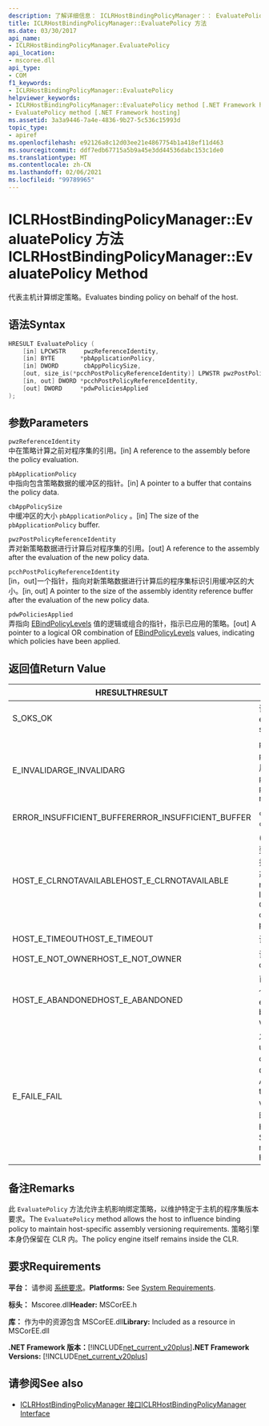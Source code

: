 ```yaml
---
description: 了解详细信息： ICLRHostBindingPolicyManager：： EvaluatePolicy 方法
title: ICLRHostBindingPolicyManager::EvaluatePolicy 方法
ms.date: 03/30/2017
api_name:
- ICLRHostBindingPolicyManager.EvaluatePolicy
api_location:
- mscoree.dll
api_type:
- COM
f1_keywords:
- ICLRHostBindingPolicyManager::EvaluatePolicy
helpviewer_keywords:
- ICLRHostBindingPolicyManager::EvaluatePolicy method [.NET Framework hosting]
- EvaluatePolicy method [.NET Framework hosting]
ms.assetid: 3a3a9446-7a4e-4836-9b27-5c536c15993d
topic_type:
- apiref
ms.openlocfilehash: e92126a8c12d03ee21e4867754b1a418ef11d463
ms.sourcegitcommit: ddf7edb67715a5b9a45e3dd44536dabc153c1de0
ms.translationtype: MT
ms.contentlocale: zh-CN
ms.lasthandoff: 02/06/2021
ms.locfileid: "99789965"
---
```

# <a name="iclrhostbindingpolicymanagerevaluatepolicy-method"></a><span data-ttu-id="515cd-103">ICLRHostBindingPolicyManager::EvaluatePolicy 方法</span><span class="sxs-lookup"><span data-stu-id="515cd-103">ICLRHostBindingPolicyManager::EvaluatePolicy Method</span></span>

<span data-ttu-id="515cd-104">代表主机计算绑定策略。</span><span class="sxs-lookup"><span data-stu-id="515cd-104">Evaluates binding policy on behalf of the host.</span></span>  
  
## <a name="syntax"></a><span data-ttu-id="515cd-105">语法</span><span class="sxs-lookup"><span data-stu-id="515cd-105">Syntax</span></span>  
  
```cpp  
HRESULT EvaluatePolicy (  
    [in] LPCWSTR     pwzReferenceIdentity,  
    [in] BYTE       *pbApplicationPolicy,  
    [in] DWORD       cbAppPolicySize,  
    [out, size_is(*pcchPostPolicyReferenceIdentity)] LPWSTR pwzPostPolicyReferenceIdentity,  
    [in, out] DWORD *pcchPostPolicyReferenceIdentity,  
    [out] DWORD     *pdwPoliciesApplied  
);  
```  
  
## <a name="parameters"></a><span data-ttu-id="515cd-106">参数</span><span class="sxs-lookup"><span data-stu-id="515cd-106">Parameters</span></span>  

 `pwzReferenceIdentity`  
 <span data-ttu-id="515cd-107">中在策略计算之前对程序集的引用。</span><span class="sxs-lookup"><span data-stu-id="515cd-107">[in] A reference to the assembly before the policy evaluation.</span></span>  
  
 `pbApplicationPolicy`  
 <span data-ttu-id="515cd-108">中指向包含策略数据的缓冲区的指针。</span><span class="sxs-lookup"><span data-stu-id="515cd-108">[in] A pointer to a buffer that contains the policy data.</span></span>  
  
 `cbAppPolicySize`  
 <span data-ttu-id="515cd-109">中缓冲区的大小 `pbApplicationPolicy` 。</span><span class="sxs-lookup"><span data-stu-id="515cd-109">[in] The size of the `pbApplicationPolicy` buffer.</span></span>  
  
 `pwzPostPolicyReferenceIdentity`  
 <span data-ttu-id="515cd-110">弄对新策略数据进行计算后对程序集的引用。</span><span class="sxs-lookup"><span data-stu-id="515cd-110">[out] A reference to the assembly after the evaluation of the new policy data.</span></span>  
  
 `pcchPostPolicyReferenceIdentity`  
 <span data-ttu-id="515cd-111">[in，out]一个指针，指向对新策略数据进行计算后的程序集标识引用缓冲区的大小。</span><span class="sxs-lookup"><span data-stu-id="515cd-111">[in, out] A pointer to the size of the assembly identity reference buffer after the evaluation of the new policy data.</span></span>  
  
 `pdwPoliciesApplied`  
 <span data-ttu-id="515cd-112">弄指向 [EBindPolicyLevels](ebindpolicylevels-enumeration.md) 值的逻辑或组合的指针，指示已应用的策略。</span><span class="sxs-lookup"><span data-stu-id="515cd-112">[out] A pointer to a logical OR combination of [EBindPolicyLevels](ebindpolicylevels-enumeration.md) values, indicating which policies have been applied.</span></span>  
  
## <a name="return-value"></a><span data-ttu-id="515cd-113">返回值</span><span class="sxs-lookup"><span data-stu-id="515cd-113">Return Value</span></span>  
  
|<span data-ttu-id="515cd-114">HRESULT</span><span class="sxs-lookup"><span data-stu-id="515cd-114">HRESULT</span></span>|<span data-ttu-id="515cd-115">说明</span><span class="sxs-lookup"><span data-stu-id="515cd-115">Description</span></span>|  
|-------------|-----------------|  
|<span data-ttu-id="515cd-116">S_OK</span><span class="sxs-lookup"><span data-stu-id="515cd-116">S_OK</span></span>|<span data-ttu-id="515cd-117">评估已成功完成。</span><span class="sxs-lookup"><span data-stu-id="515cd-117">The evaluation completed successfully.</span></span>|  
|<span data-ttu-id="515cd-118">E_INVALIDARG</span><span class="sxs-lookup"><span data-stu-id="515cd-118">E_INVALIDARG</span></span>|<span data-ttu-id="515cd-119">`pwzReferenceIdentity`或 `pbApplicationPolicy` 为空引用。</span><span class="sxs-lookup"><span data-stu-id="515cd-119">Either `pwzReferenceIdentity` or `pbApplicationPolicy` is a null reference.</span></span>|  
|<span data-ttu-id="515cd-120">ERROR_INSUFFICIENT_BUFFER</span><span class="sxs-lookup"><span data-stu-id="515cd-120">ERROR_INSUFFICIENT_BUFFER</span></span>|<span data-ttu-id="515cd-121">`cbAppPolicySize` 太小。</span><span class="sxs-lookup"><span data-stu-id="515cd-121">`cbAppPolicySize` is too small.</span></span>|  
|<span data-ttu-id="515cd-122">HOST_E_CLRNOTAVAILABLE</span><span class="sxs-lookup"><span data-stu-id="515cd-122">HOST_E_CLRNOTAVAILABLE</span></span>|<span data-ttu-id="515cd-123"> (CLR) 的公共语言运行时未加载到进程中，或 CLR 处于无法运行托管代码或成功处理调用的状态。</span><span class="sxs-lookup"><span data-stu-id="515cd-123">The common language runtime (CLR) has not been loaded into a process, or the CLR is in a state in which it cannot run managed code or process the call successfully.</span></span>|  
|<span data-ttu-id="515cd-124">HOST_E_TIMEOUT</span><span class="sxs-lookup"><span data-stu-id="515cd-124">HOST_E_TIMEOUT</span></span>|<span data-ttu-id="515cd-125">调用超时。</span><span class="sxs-lookup"><span data-stu-id="515cd-125">The call timed out.</span></span>|  
|<span data-ttu-id="515cd-126">HOST_E_NOT_OWNER</span><span class="sxs-lookup"><span data-stu-id="515cd-126">HOST_E_NOT_OWNER</span></span>|<span data-ttu-id="515cd-127">调用方不拥有该锁。</span><span class="sxs-lookup"><span data-stu-id="515cd-127">The caller does not own the lock.</span></span>|  
|<span data-ttu-id="515cd-128">HOST_E_ABANDONED</span><span class="sxs-lookup"><span data-stu-id="515cd-128">HOST_E_ABANDONED</span></span>|<span data-ttu-id="515cd-129">已阻止的线程或纤程正在等待某个事件时，该事件被取消。</span><span class="sxs-lookup"><span data-stu-id="515cd-129">An event was canceled while a blocked thread or fiber was waiting on it.</span></span>|  
|<span data-ttu-id="515cd-130">E_FAIL</span><span class="sxs-lookup"><span data-stu-id="515cd-130">E_FAIL</span></span>|<span data-ttu-id="515cd-131">发生未知的灾难性故障。</span><span class="sxs-lookup"><span data-stu-id="515cd-131">An unknown catastrophic failure occurred.</span></span> <span data-ttu-id="515cd-132">方法返回 E_FAIL 后，CLR 在该进程内将不再可用。</span><span class="sxs-lookup"><span data-stu-id="515cd-132">After a method returns E_FAIL, the CLR is no longer usable within the process.</span></span> <span data-ttu-id="515cd-133">对宿主方法的后续调用会返回 HOST_E_CLRNOTAVAILABLE。</span><span class="sxs-lookup"><span data-stu-id="515cd-133">Subsequent calls to hosting methods return HOST_E_CLRNOTAVAILABLE.</span></span>|  
  
## <a name="remarks"></a><span data-ttu-id="515cd-134">备注</span><span class="sxs-lookup"><span data-stu-id="515cd-134">Remarks</span></span>  

 <span data-ttu-id="515cd-135">此 `EvaluatePolicy` 方法允许主机影响绑定策略，以维护特定于主机的程序集版本要求。</span><span class="sxs-lookup"><span data-stu-id="515cd-135">The `EvaluatePolicy` method allows the host to influence binding policy to maintain host-specific assembly versioning requirements.</span></span> <span data-ttu-id="515cd-136">策略引擎本身仍保留在 CLR 内。</span><span class="sxs-lookup"><span data-stu-id="515cd-136">The policy engine itself remains inside the CLR.</span></span>  
  
## <a name="requirements"></a><span data-ttu-id="515cd-137">要求</span><span class="sxs-lookup"><span data-stu-id="515cd-137">Requirements</span></span>  

 <span data-ttu-id="515cd-138">**平台：** 请参阅 [系统要求](../../get-started/system-requirements.md)。</span><span class="sxs-lookup"><span data-stu-id="515cd-138">**Platforms:** See [System Requirements](../../get-started/system-requirements.md).</span></span>  
  
 <span data-ttu-id="515cd-139">**标头：** Mscoree.dll</span><span class="sxs-lookup"><span data-stu-id="515cd-139">**Header:** MSCorEE.h</span></span>  
  
 <span data-ttu-id="515cd-140">**库：** 作为中的资源包含 MSCorEE.dll</span><span class="sxs-lookup"><span data-stu-id="515cd-140">**Library:** Included as a resource in MSCorEE.dll</span></span>  
  
 <span data-ttu-id="515cd-141">**.NET Framework 版本：**[!INCLUDE[net_current_v20plus](../../../../includes/net-current-v20plus-md.md)]</span><span class="sxs-lookup"><span data-stu-id="515cd-141">**.NET Framework Versions:** [!INCLUDE[net_current_v20plus](../../../../includes/net-current-v20plus-md.md)]</span></span>  
  
## <a name="see-also"></a><span data-ttu-id="515cd-142">请参阅</span><span class="sxs-lookup"><span data-stu-id="515cd-142">See also</span></span>

- [<span data-ttu-id="515cd-143">ICLRHostBindingPolicyManager 接口</span><span class="sxs-lookup"><span data-stu-id="515cd-143">ICLRHostBindingPolicyManager Interface</span></span>](iclrhostbindingpolicymanager-interface.md)
